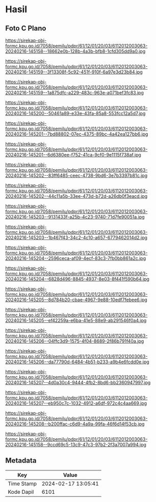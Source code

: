 # Hasil

## Foto C Plano

https://sirekap-obj-formc.kpu.go.id/7058/pemilu/pdpr/61/12/01/20/03/6112012003063-20240216-145158--18662e0b-128b-4a3b-bfb8-1cfd305dd9a0.jpg

https://sirekap-obj-formc.kpu.go.id/7058/pemilu/pdpr/61/12/01/20/03/6112012003063-20240216-145159--3f13308f-5c92-451f-910f-6a97e3d23b84.jpg

https://sirekap-obj-formc.kpu.go.id/7058/pemilu/pdpr/61/12/01/20/03/6112012003063-20240216-145159--1a875dfc-a229-483c-963e-a071bef3fc83.jpg

https://sirekap-obj-formc.kpu.go.id/7058/pemilu/pdpr/61/12/01/20/03/6112012003063-20240216-145200--50461a89-e33e-43fa-85a8-553fcc12a5d7.jpg

https://sirekap-obj-formc.kpu.go.id/7058/pemilu/pdpr/61/12/01/20/03/6112012003063-20240216-145201--7bd88802-07ec-4375-89bc-4a42ea127bb6.jpg

https://sirekap-obj-formc.kpu.go.id/7058/pemilu/pdpr/61/12/01/20/03/6112012003063-20240216-145201--6d6380ee-f752-41ca-9cf0-9e1115f738af.jpg

https://sirekap-obj-formc.kpu.go.id/7058/pemilu/pdpr/61/12/01/20/03/6112012003063-20240216-145202--83ff6485-ceec-4738-9bd6-3e7b3397b81c.jpg

https://sirekap-obj-formc.kpu.go.id/7058/pemilu/pdpr/61/12/01/20/03/6112012003063-20240216-145202--44c11a5b-33ee-473d-b72d-a26db0f3eacd.jpg

https://sirekap-obj-formc.kpu.go.id/7058/pemilu/pdpr/61/12/01/20/03/6112012003063-20240216-145203--9131433f-a25b-4c23-9740-71d7fe90051a.jpg

https://sirekap-obj-formc.kpu.go.id/7058/pemilu/pdpr/61/12/01/20/03/6112012003063-20240216-145203--1b467f43-34c2-4c10-a657-6779462014d2.jpg

https://sirekap-obj-formc.kpu.go.id/7058/pemilu/pdpr/61/12/01/20/03/6112012003063-20240216-145204--2596ceca-af09-4ecf-83c3-7fb0bb861a2c.jpg

https://sirekap-obj-formc.kpu.go.id/7058/pemilu/pdpr/61/12/01/20/03/6112012003063-20240216-145204--6828d496-8845-4937-8e03-8f441f590b64.jpg

https://sirekap-obj-formc.kpu.go.id/7058/pemilu/pdpr/61/12/01/20/03/6112012003063-20240216-145205--8d784b20-cbae-4967-9e88-10edf7febee6.jpg

https://sirekap-obj-formc.kpu.go.id/7058/pemilu/pdpr/61/12/01/20/03/6112012003063-20240216-145205--ef42259a-e6ba-41e5-88e9-ab291546f0a4.jpg

https://sirekap-obj-formc.kpu.go.id/7058/pemilu/pdpr/61/12/01/20/03/6112012003063-20240216-145206--04ffc3d9-1575-4f04-8689-2f86b791f40a.jpg

https://sirekap-obj-formc.kpu.go.id/7058/pemilu/pdpr/61/12/01/20/03/6112012003063-20240216-145206--da77790d-6484-4b51-b233-a9b4e6fcdd0e.jpg

https://sirekap-obj-formc.kpu.go.id/7058/pemilu/pdpr/61/12/01/20/03/6112012003063-20240216-145207--4d0a30c4-9444-4fb2-8bd6-bb2360947997.jpg

https://sirekap-obj-formc.kpu.go.id/7058/pemilu/pdpr/61/12/01/20/03/6112012003063-20240216-145207--eb950c7c-1032-4912-a6df-972c4c4aa669.jpg

https://sirekap-obj-formc.kpu.go.id/7058/pemilu/pdpr/61/12/01/20/03/6112012003063-20240216-145208--b200ffac-c6d9-4a9a-99fa-46f6d14f53cb.jpg

https://sirekap-obj-formc.kpu.go.id/7058/pemilu/pdpr/61/12/01/20/03/6112012003063-20240216-145158--9ccd69c5-13c9-47c3-97b2-2f3a7007a994.jpg


## Metadata

| Key        | Value               |
| ---------- | ------------------- |
| Time Stamp | 2024-02-17 13:05:41 |
| Kode Dapil | 6101                |



